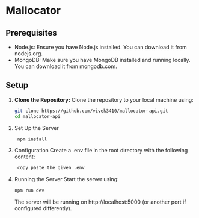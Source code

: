 # Mallocator

## Prerequisites

- Node.js: Ensure you have Node.js installed. You can download it from nodejs.org.
- MongoDB: Make sure you have MongoDB installed and running locally. You can download it from mongodb.com.

## Setup

1. **Clone the Repository:**
Clone the repository to your local machine using:

   ```bash
   git clone https://github.com/vivek3410/mallocator-api.git
   cd mallocator-api
   ```
2. Set Up the Server
   ```bash
    npm install
   ```
3. Configuration
   Create a .env file in the root directory with the following content:
      ```bash
       copy paste the given .env
      ```
4. Running the Server
   Start the server using:
   ```bash
   npm run dev
   ```
   The server will be running on http://localhost:5000 (or another port if configured differently).

